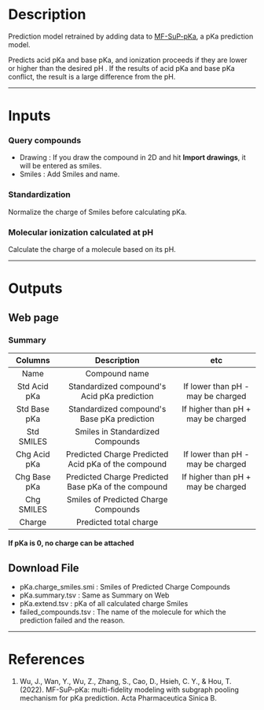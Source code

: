 # Description

Prediction model retrained by adding data to [MF-SuP-pKa](https://www.sciencedirect.com/science/article/pii/S2211383522004622), a pKa prediction model.

Predicts acid pKa and base pKa, and ionization proceeds if they are lower or higher than the desired pH \.
If the results of acid pKa and base pKa conflict, the result is a large difference from the pH.

---
# Inputs
### Query compounds
 - Drawing : If you draw the compound in 2D and hit <b>Import drawings</b>, it will be entered as smiles.
 - Smiles : Add Smiles and name.

### Standardization
Normalize the charge of Smiles before calculating pKa.

### Molecular ionization calculated at pH
Calculate the charge of a molecule based on its pH.

---
# Outputs
## Web page
### Summary

|Columns|Description|etc|
|:-:|:-:|:-:|
|Name|Compound name||
|Std Acid pKa|Standardized compound's Acid pKa prediction|If lower than pH - may be charged|
|Std Base pKa|Standardized compound's Base pKa prediction|If higher than pH + may be charged|
|Std SMILES|Smiles in Standardized Compounds||
|Chg Acid pKa|Predicted Charge Predicted Acid pKa of the compound|If lower than pH - may be charged|
|Chg Base pKa|Predicted Charge Predicted Base pKa of the compound|If higher than pH + may be charged|
|Chg SMILES|Smiles of Predicted Charge Compounds||
|Charge|Predicted total charge||

#### If pKa is 0, no charge can be attached

## Download File
 - pKa.charge_smiles.smi : Smiles of Predicted Charge Compounds
 - pKa.summary.tsv : Same as Summary on Web
 - pKa.extend.tsv : pKa of all calculated charge Smiles
 - failed_compounds.tsv : The name of the molecule for which the prediction failed and the reason.
 
---
# References
1. Wu, J., Wan, Y., Wu, Z., Zhang, S., Cao, D., Hsieh, C. Y., & Hou, T. (2022). MF-SuP-pKa: multi-fidelity modeling with subgraph pooling mechanism for pKa prediction. Acta Pharmaceutica Sinica B.

